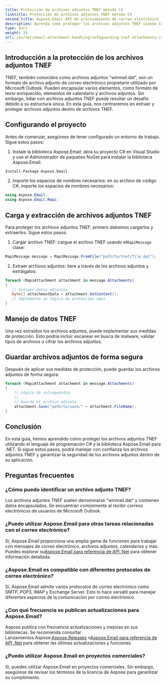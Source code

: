```yaml
---
title: Protección de archivos adjuntos TNEF método C#
linktitle: Protección de archivos adjuntos TNEF método C#
second_title: Aspose.Email API de procesamiento de correo electrónico .NET
description: Aprenda cómo proteger los archivos adjuntos TNEF usando C# y Aspose.Email para .NET. Guía paso a paso con código fuente incluido.
type: docs
weight: 19
url: /es/net/email-attachment-handling/safeguarding-tnef-attachments-csharp-method/
---
```


## Introducción a la protección de los archivos adjuntos TNEF

TNEF, también conocidos como archivos adjuntos "winmail.dat", son un formato de archivo adjunto de correo electrónico propietario utilizado por Microsoft Outlook. Pueden encapsular varios elementos, como formato de texto enriquecido, elementos de calendario y archivos adjuntos. Sin embargo, lidiar con archivos adjuntos TNEF puede resultar un desafío debido a su estructura única. En esta guía, nos centraremos en extraer y proteger archivos adjuntos dentro de archivos TNEF.

## Configurando el proyecto

Antes de comenzar, asegúrese de tener configurado un entorno de trabajo. Sigue estos pasos:

1. Instale la biblioteca Aspose.Email: abra su proyecto C# en Visual Studio y use el Administrador de paquetes NuGet para instalar la biblioteca Aspose.Email:

```bash
Install-Package Aspose.Email
```

2. Importe los espacios de nombres necesarios: en su archivo de código C#, importe los espacios de nombres necesarios:

```csharp
using Aspose.Email;
using Aspose.Email.Mapi;
```

## Carga y extracción de archivos adjuntos TNEF

Para proteger los archivos adjuntos TNEF, primero debemos cargarlos y extraerlos. Sigue estos pasos:

1.  Cargar archivo TNEF: cargue el archivo TNEF usando el`MapiMessage` clase:

```csharp
MapiMessage message = MapiMessage.FromFile("path/to/tnef/file.dat");
```

2. Extraer archivos adjuntos: itere a través de los archivos adjuntos y extráigalos:

```csharp
foreach (MapiAttachment attachment in message.Attachments)
{
   // Extraer datos adjuntos
   byte[] attachmentData = attachment.GetContent();
   // Implemente su lógica de protección aquí
}
```

## Manejo de datos TNEF

Una vez extraídos los archivos adjuntos, puede implementar sus medidas de protección. Esto podría incluir escanear en busca de malware, validar tipos de archivos o cifrar los archivos adjuntos.

## Guardar archivos adjuntos de forma segura

Después de aplicar sus medidas de protección, puede guardar los archivos adjuntos de forma segura:

```csharp
foreach (MapiAttachment attachment in message.Attachments)
{
    // Lógica de salvaguardia
    // ...
    // Guarde el archivo adjunto
    attachment.Save("path/to/save/" + attachment.FileName);
}
```

## Conclusión

En esta guía, hemos aprendido cómo proteger los archivos adjuntos TNEF utilizando el lenguaje de programación C# y la biblioteca Aspose.Email para .NET. Si sigue estos pasos, podrá manejar con confianza los archivos adjuntos TNEF y garantizar la seguridad de los archivos adjuntos dentro de su aplicación.

## Preguntas frecuentes

### ¿Cómo puedo identificar un archivo adjunto TNEF?

Los archivos adjuntos TNEF suelen denominarse "winmail.dat" y contienen datos encapsulados. Se encuentran comúnmente al recibir correos electrónicos de usuarios de Microsoft Outlook.

### ¿Puedo utilizar Aspose.Email para otras tareas relacionadas con el correo electrónico?

 Sí, Aspose.Email proporciona una amplia gama de funciones para trabajar con mensajes de correo electrónico, archivos adjuntos, calendarios y más. Puedes explorar su[Aspose.Email para referencia de API .Net](https://reference.aspose.com/email/net) para obtener información detallada.

### ¿Aspose.Email es compatible con diferentes protocolos de correo electrónico?

Sí, Aspose.Email admite varios protocolos de correo electrónico como SMTP, POP3, IMAP y Exchange Server. Esto lo hace versátil para manejar diferentes aspectos de la comunicación por correo electrónico.

### ¿Con qué frecuencia se publican actualizaciones para Aspose.Email?

 Aspose publica con frecuencia actualizaciones y mejoras en sus bibliotecas. Se recomienda consultar Lanzamientos.Aspose:[Aspose.Releases](https://releases.aspose.com/email/net/) o[Aspose.Email para referencia de API .Net](https://reference.aspose.com/email/net) para obtener las últimas actualizaciones y funciones.

### ¿Puedo utilizar Aspose.Email en proyectos comerciales?

Sí, puedes utilizar Aspose.Email en proyectos comerciales. Sin embargo, asegúrese de revisar los términos de la licencia de Aspose para garantizar su cumplimiento.